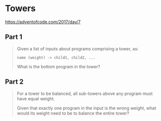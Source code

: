# Towers

https://adventofcode.com/2017/day/7

## Part 1

> Given a list of inputs about programs comprising a tower, as:
>
>     name (weight) -> child1, child2, ...
>
> What is the bottom program in the tower?

## Part 2

> For a tower to be balanced, all sub-towers above any program must
> have equal weight.
>
> Given that exactly one program in the input is the wrong weight,
> what would its weight need to be to balance the entire tower?
